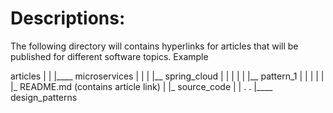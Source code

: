 # Descriptions:

The following directory will contains hyperlinks for articles that will be published for different software topics. Example

articles
   |
   |
   |____ microservices
   |          |
   |          |__ spring_cloud
   |                |
   |                |
   |                |__ pattern_1
   |                      |
   |                      |
   |                      |_ README.md (contains article link)
   |                      |_ source_code
   |
   |
   .
   .
   |____ design_patterns
   
   
 
